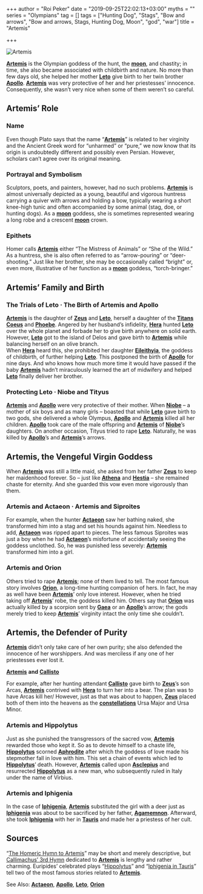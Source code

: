 +++
author = "Roi Peker"
date = "2019-09-25T22:02:13+03:00"
myths = ""
series = "Olympians"
tag = []
tags = ["Hunting Dog", "Stags", "Bow and arrows", "Bow and arrows, Stags, Hunting Dog, Moon", "god", "war"]
title = "Artemis"

+++
  
![Artemis](https://www.greekmythology.com/images/mythology/artemis_11.jpg)

[**Artemis**](https://www.greekmythology.com/Olympians/Artemis/artemis.html "Artemis") is the Olympian goddess of the hunt, the [**moon**](https://www.greekmythology.com/Myths/Planets/Moon/moon.html "Moon"), and chastity; in time, she also became associated with childbirth and nature. No more than few days old, she helped her mother [**Leto**](https://www.greekmythology.com/Myths/The_Myths/Zeus's_Lovers/Leto/leto.html "Leto") give birth to her twin brother [**Apollo**](https://www.greekmythology.com/Olympians/Apollo/apollo.html "Apollo"). [**Artemis**](https://www.greekmythology.com/Olympians/Artemis/artemis.html "Artemis") was very protective of her and her priestesses’ innocence. Consequently, she wasn’t very nice when some of them weren’t so careful.

## **Artemis’ Role**

### **Name**

Even though Plato says that the name “[**Artemis**](https://www.greekmythology.com/Olympians/Artemis/artemis.html "Artemis")” is related to her virginity and the Ancient Greek word for “unharmed” or “pure,” we now know that its origin is undoubtedly different and possibly even Persian. However, scholars can’t agree over its original meaning.

### **Portrayal and Symbolism**

Sculptors, poets, and painters, however, had no such problems. [**Artemis**](https://www.greekmythology.com/Olympians/Artemis/artemis.html "Artemis") is almost universally depicted as a young, beautiful and vigorous huntress carrying a quiver with arrows and holding a bow, typically wearing a short knee-high tunic and often accompanied by some animal (stag, doe, or hunting dogs). As a [**moon**](https://www.greekmythology.com/Myths/Planets/Moon/moon.html "Moon") goddess, she is sometimes represented wearing a long robe and a crescent [**moon**](https://www.greekmythology.com/Myths/Planets/Moon/moon.html "Moon") crown.

### **Epithets**

Homer calls [**Artemis**](https://www.greekmythology.com/Olympians/Artemis/artemis.html "Artemis") either “The Mistress of Animals” or “She of the Wild.” As a huntress, she is also often referred to as “arrow-pouring” or “deer-shooting.” Just like her brother, she may be occasionally called “bright” or, even more, illustrative of her function as a [**moon**](https://www.greekmythology.com/Myths/Planets/Moon/moon.html "Moon") goddess, “torch-bringer.”

## **Artemis’ Family and Birth**

### **The Trials of Leto · The Birth of Artemis and Apollo**

[**Artemis**](https://www.greekmythology.com/Olympians/Artemis/artemis.html "Artemis") is the daughter of [**Zeus**](https://www.greekmythology.com/Olympians/Zeus/zeus.html "Zeus") and [**Leto**](https://www.greekmythology.com/Myths/The_Myths/Zeus's_Lovers/Leto/leto.html "Leto"), herself a daughter of the [**Titans**](https://www.greekmythology.com/Titans/titans.html "Titans") [**Coeus**](https://www.greekmythology.com/Titans/Coeus/coeus.html "Coeus") and [**Phoebe**](https://www.greekmythology.com/Titans/Phoebe/phoebe.html "Phoebe"). Angered by her husband’s infidelity, [**Hera**](https://www.greekmythology.com/Olympians/Hera/hera.html "Hera") hunted [**Leto**](https://www.greekmythology.com/Myths/The_Myths/Zeus's_Lovers/Leto/leto.html "Leto") over the whole planet and forbade her to give birth anywhere on solid earth. However, [**Leto**](https://www.greekmythology.com/Myths/The_Myths/Zeus's_Lovers/Leto/leto.html "Leto") got to the island of Delos and gave birth to [**Artemis**](https://www.greekmythology.com/Olympians/Artemis/artemis.html "Artemis") while balancing herself on an olive branch.  
When [**Hera**](https://www.greekmythology.com/Olympians/Hera/hera.html "Hera") heard this, she prohibited her daughter [**Eileithyia**](https://www.greekmythology.com/Other_Gods/Eileithyia/eileithyia.html "Eileithyia"), the goddess of childbirth, of further helping [**Leto**](https://www.greekmythology.com/Myths/The_Myths/Zeus's_Lovers/Leto/leto.html "Leto"). This postponed the birth of [**Apollo**](https://www.greekmythology.com/Olympians/Apollo/apollo.html "Apollo") for nine days. And who knows how much more time it would have passed if the baby [**Artemis**](https://www.greekmythology.com/Olympians/Artemis/artemis.html "Artemis") hadn’t miraculously learned the art of midwifery and helped [**Leto**](https://www.greekmythology.com/Myths/The_Myths/Zeus's_Lovers/Leto/leto.html "Leto") finally deliver her brother.

### **Protecting Leto · Niobe and Tityus**

[**Artemis**](https://www.greekmythology.com/Olympians/Artemis/artemis.html "Artemis") and [**Apollo**](https://www.greekmythology.com/Olympians/Apollo/apollo.html "Apollo") were very protective of their mother. When [**Niobe**](https://www.greekmythology.com/Myths/Mortals/Niobe/niobe.html "Niobe") – a mother of six boys and as many girls – boasted that while [**Leto**](https://www.greekmythology.com/Myths/The_Myths/Zeus's_Lovers/Leto/leto.html "Leto") gave birth to two gods, she delivered a whole Olympus, [**Apollo**](https://www.greekmythology.com/Olympians/Apollo/apollo.html "Apollo") and [**Artemis**](https://www.greekmythology.com/Olympians/Artemis/artemis.html "Artemis") killed all her children. [**Apollo**](https://www.greekmythology.com/Olympians/Apollo/apollo.html "Apollo") took care of the male offspring and [**Artemis**](https://www.greekmythology.com/Olympians/Artemis/artemis.html "Artemis") of [**Niobe**](https://www.greekmythology.com/Myths/Mortals/Niobe/niobe.html "Niobe")’s daughters. On another occasion, Tityus tried to rape [**Leto**](https://www.greekmythology.com/Myths/The_Myths/Zeus's_Lovers/Leto/leto.html "Leto"). Naturally, he was killed by [**Apollo**](https://www.greekmythology.com/Olympians/Apollo/apollo.html "Apollo")’s and [**Artemis**](https://www.greekmythology.com/Olympians/Artemis/artemis.html "Artemis")’s arrows.

## **Artemis, the Vengeful Virgin Goddess**

When [**Artemis**](https://www.greekmythology.com/Olympians/Artemis/artemis.html "Artemis") was still a little maid, she asked from her father [**Zeus**](https://www.greekmythology.com/Olympians/Zeus/zeus.html "Zeus") to keep her maidenhood forever. So – just like [**Athena**](https://www.greekmythology.com/Olympians/Athena/athena.html "Athena") and [**Hestia**](https://www.greekmythology.com/Olympians/Hestia/hestia.html "Hestia") – she remained chaste for eternity. And she guarded this vow even more vigorously than them.

### **Artemis and Actaeon · Artemis and Siproites**

For example, when the hunter [**Actaeon**](https://www.greekmythology.com/Myths/Heroes/Actaeon/actaeon.html "Actaeon") saw her bathing naked, she transformed him into a stag and set his hounds against him. Needless to add, [**Actaeon**](https://www.greekmythology.com/Myths/Heroes/Actaeon/actaeon.html "Actaeon") was ripped apart to pieces. The less famous Siproites was just a boy when he had [**Actaeon**](https://www.greekmythology.com/Myths/Heroes/Actaeon/actaeon.html "Actaeon")’s misfortune of accidentally seeing the goddess unclothed. So, he was punished less severely: [**Artemis**](https://www.greekmythology.com/Olympians/Artemis/artemis.html "Artemis") transformed him into a girl.

### **Artemis and Orion**

Others tried to rape [**Artemis**](https://www.greekmythology.com/Olympians/Artemis/artemis.html "Artemis"); none of them lived to tell. The most famous story involves [**Orion**](https://www.greekmythology.com/Myths/Mortals/Orion/orion.html "Orion"), a long-time hunting companion of hers. In fact, he may as well have been [**Artemis**](https://www.greekmythology.com/Olympians/Artemis/artemis.html "Artemis")’ only love interest. However, when he tried taking off [**Artemis**](https://www.greekmythology.com/Olympians/Artemis/artemis.html "Artemis")’ robe, the goddess killed him. Others say that [**Orion**](https://www.greekmythology.com/Myths/Mortals/Orion/orion.html "Orion") was actually killed by a scorpion sent by [**Gaea**](https://www.greekmythology.com/Other_Gods/Gaea/gaea.html "Gaea") or an [**Apollo**](https://www.greekmythology.com/Olympians/Apollo/apollo.html "Apollo")’s arrow; the gods merely tried to keep [**Artemis**](https://www.greekmythology.com/Olympians/Artemis/artemis.html "Artemis")’ virginity intact the only time she couldn’t.

## **Artemis, the Defender of Purity**

[**Artemis**](https://www.greekmythology.com/Olympians/Artemis/artemis.html "Artemis") didn’t only take care of her own purity; she also defended the innocence of her worshippers. And was merciless if any one of her priestesses ever lost it.

[**Artemis**](https://www.greekmythology.com/Olympians/Artemis/artemis.html "Artemis") **and** [**Callisto**](https://www.greekmythology.com/Myths/The_Myths/Zeus's_Lovers/Callisto/callisto.html "Callisto")

For example, after her hunting attendant [**Callisto**](https://www.greekmythology.com/Myths/The_Myths/Zeus's_Lovers/Callisto/callisto.html "Callisto") gave birth to [**Zeus**](https://www.greekmythology.com/Olympians/Zeus/zeus.html "Zeus")’s son Arcas, [**Artemis**](https://www.greekmythology.com/Olympians/Artemis/artemis.html "Artemis") contrived with [**Hera**](https://www.greekmythology.com/Olympians/Hera/hera.html "Hera") to turn her into a bear. The plan was to have Arcas kill her/ However, just as that was about to happen, [**Zeus**](https://www.greekmythology.com/Olympians/Zeus/zeus.html "Zeus") placed both of them into the heavens as the [**constellations**](https://www.greekmythology.com/Myths/Planets/Constellations/constellations.html "Constellations") Ursa Major and Ursa Minor.

### **Artemis and Hippolytus**

Just as she punished the transgressors of the sacred vow, [**Artemis**](https://www.greekmythology.com/Olympians/Artemis/artemis.html "Artemis") rewarded those who kept it. So as to devote himself to a chaste life, [**Hippolytus**](https://www.greekmythology.com/Myths/Mortals/Hippolytus/hippolytus.html "Hippolytus") scorned [**Aphrodite**](https://www.greekmythology.com/Olympians/Aphrodite/aphrodite.html "Aphrodite") after which the goddess of love made his stepmother fall in love with him. This set a chain of events which led to [**Hippolytus**](https://www.greekmythology.com/Myths/Mortals/Hippolytus/hippolytus.html "Hippolytus")’ death. However, [**Artemis**](https://www.greekmythology.com/Olympians/Artemis/artemis.html "Artemis") called upon [**Asclepius**](https://www.greekmythology.com/Other_Gods/Asclepius/asclepius.html "Asclepius") and resurrected [**Hippolytus**](https://www.greekmythology.com/Myths/Mortals/Hippolytus/hippolytus.html "Hippolytus") as a new man, who subsequently ruled in Italy under the name of Virbius.

### **Artemis and Iphigenia**

In the case of [**Iphigenia**](https://www.greekmythology.com/Myths/Mortals/Iphigenia/iphigenia.html "Iphigenia"), [**Artemis**](https://www.greekmythology.com/Olympians/Artemis/artemis.html "Artemis") substituted the girl with a deer just as [**Iphigenia**](https://www.greekmythology.com/Myths/Mortals/Iphigenia/iphigenia.html "Iphigenia") was about to be sacrificed by her father, [**Agamemnon**](https://www.greekmythology.com/Myths/Mortals/Agamemnon/agamemnon.html "Agamemnon"). Afterward, she took [**Iphigenia**](https://www.greekmythology.com/Myths/Mortals/Iphigenia/iphigenia.html "Iphigenia") with her in [**Tauris**](https://www.greekmythology.com/Myths/Places/Tauris/tauris.html "Tauris") and made her a priestess of her cult.

## **Sources**

“[The Homeric Hymn to Artemis](http://www.perseus.tufts.edu/hopper/text?doc=HH%209)” may be short and merely descriptive, but [Callimachus’ 3rd Hymn](https://www.archive.org/stream/callimachuslycop00calluoft#page/60/mode/2up) dedicated to [**Artemis**](https://www.greekmythology.com/Olympians/Artemis/artemis.html "Artemis") is lengthy and rather charming. Euripides’ celebrated plays “[Hippolytus](http://www.perseus.tufts.edu/hopper/text?doc=Eur.%20Hipp.)” and “[Iphigenia in Tauris](http://www.perseus.tufts.edu/hopper/text?doc=Perseus%3Atext%3A1999.01.0112%3Acard%3D1)” tell two of the most famous stories related to [**Artemis**](https://www.greekmythology.com/Olympians/Artemis/artemis.html "Artemis").

See Also: [**Actaeon**](https://www.greekmythology.com/Myths/Heroes/Actaeon/actaeon.html "Actaeon"), [**Apollo**](https://www.greekmythology.com/Olympians/Apollo/apollo.html "Apollo"), [**Leto**](https://www.greekmythology.com/Myths/The_Myths/Zeus's_Lovers/Leto/leto.html "Leto"), [**Orion**](https://www.greekmythology.com/Myths/Mortals/Orion/orion.html "Orion")